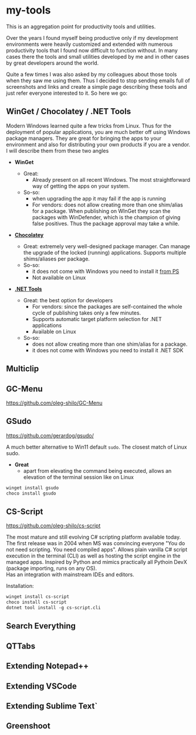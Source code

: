 # my-tools
This is an aggregation point for productivity tools and utilities.

Over the years I found myself being productive only if my development environments were heavily customized and extended with numerous productivity tools that I found now difficult to function without. In many cases there the tools and small utilities developed by me and in other cases by great developers around the world.

Quite a few times I was also asked by my colleagues about those tools when they saw me using them. Thus I decided to stop sending emails full of screenshots and links and create a simple page describing these tools and just refer everyone interested to it. So here we go:

## WinGet / Chocolatey / .NET Tools

Modern Windows learned quite a few tricks from Linux. Thus for the deployment of popular applications, you are much better off using Windows package managers. They are great for bringing the apps to your environment and also for distributing your own products if you are a vendor. I will describe them from these two angles

- **WinGet**
  - Great:
    - Already present on all recent Windows. The most straightforward way of getting the apps on your system.
  - So-so:
    - when upgrading the app it may fail if the app is running
    - For vendors: does not allow creating more than one shim/alias for a package. When publishing on WInGet they scan the packages with WinDefender, which is the champion of giving false positives. Thus the package approval may take a while. 
- **[Chocolatey](https://chocolatey.org)**
  - Great: extremely very well-designed package manager. Can manage the upgrade of the locked (running) applications. Supports multiple shims/aliases per package.
  - So-so:
    - it does not come with Windows you need to install it [from PS](https://chocolatey.org/install)
    - Not available on Linux

- **[.NET Tools](https://nuget.org)**
  - Great: the best option for developers
    - For vendors: since the packages are self-contained the whole cycle of publishing takes only a few minutes.
    - Supports automatic target platform selection for .NET applications
    - Available on Linux
  - So-so:
    - does not allow creating more than one shim/alias for a package.
    - it does not come with Windows you need to install it .NET SDK

## Multiclip

## GC-Menu
https://github.com/oleg-shilo/GC-Menu

## GSudo
https://github.com/gerardog/gsudo/

A much better alternative to Win11 default `sudo`. The closest match of Linux sudo.
- **Great**
  - apart from elevating the command being executed, allows an elevation of the terminal session like on Linux
```txt
winget install gsudo
choco install gsudo
```

## CS-Script
https://github.com/oleg-shilo/cs-script

The most mature and still evolving C# scripting platform available today. The first release was in 2004 when MS was convincing everyone "You do not need scripting. You need compiled apps". 
Allows plain vanilla C# script execution in the terminal (CLI) as well as hosting the script engine in the managed apps. Inspired by Python and mimics practically all Pythoin DevX (package importing, runs on any OS).    
Has an integration with mainstream IDEs and editors.

Installation:

```txt
winget install cs-script
choco install cs-script
dotnet tool install -g cs-script.cli
```

## Search Everything

## QTTabs

## Extending Notepad++

## Extending VSCode

## Extending Sublime Text`

## Greenshoot
